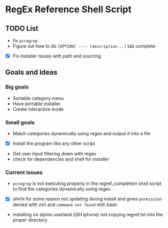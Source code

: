 # RegEx Reference Shell Script

## TODO List
- fix ```pcregrep```
- Figure out how to do ```[OPTION] ---- [description...]```  tab complete
- [x] Fix installer issues with path and sourcing

## Goals and Ideas
### Big goals

- Sortable category menu
- Have portable installer
- Create interactive mode

### Small goals

- Match categories dynamically using regex and output it into a file
- [x] Install the program like any other script
- Get user input filtering down with regex
- check for dependencies and shell for installer

### Current issues

- ```pcregrep``` is not executing properly in the regref_completion shell script to find the categories dynamically using regex.
- [x] ```$PATH``` for some reason not updating during install and gives ```permission``` denied with zsh and ```command not found``` with bash
- installing on alpine userland (iSH iphone) not copying regref.txt into the proper directory

